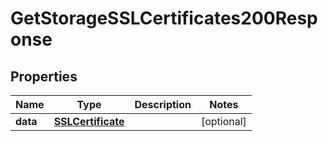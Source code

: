 

# GetStorageSSLCertificates200Response


## Properties

| Name | Type | Description | Notes |
|------------ | ------------- | ------------- | -------------|
|**data** | [**SSLCertificate**](SSLCertificate.md) |  |  [optional] |



